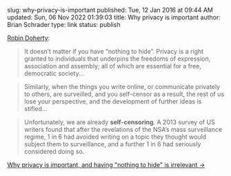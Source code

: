 slug: why-privacy-is-important
published: Tue, 12 Jan 2016 at 09:44 AM
updated: Sun, 06 Nov 2022 01:39:03 
title: Why privacy is important
author: Brian Schrader
type: link
status: publish

[Robin Doherty][1]:

> It doesn’t matter if you have “nothing to hide”. Privacy is a right granted to individuals that underpins the freedoms of expression, association and assembly; all of which are essential for a free, democratic society...

> Similarly, when the things you write online, or communicate privately to others, are surveilled, and you self-censor as a result, the rest of us lose your perspective, and the development of further ideas is stifled...

> Unfortunately, we are already **self-censoring**. A 2013 survey of US writers found that after the revelations of the NSA’s mass surveillance regime, 1 in 6 had avoided writing on a topic they thought would subject them to surveillance, and a further 1 in 6 had seriously considered doing so.

[Why privacy is important, and having "nothing to hide" is irrelevant &#8594;][1]

[1]: http://robindoherty.com/2016/01/06/nothing-to-hide.html
